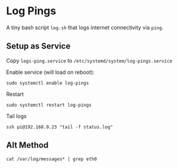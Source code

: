 # Log Pings

A tiny bash script `log.sh` that logs internet connectivity via `ping`.

## Setup as Service

Copy `logs-ping.service` to `/etc/systemd/system/log-pings.service`


Enable service (will load on reboot):
```
sudo systemctl enable log-pings
```
Restart
```
sudo systemctl restart log-pings
```

Tail logs
```
ssh pi@192.168.0.23 "tail -f status.log"
```

## Alt Method

```
cat /var/log/messages* | grep eth0
```